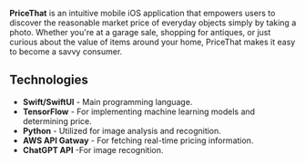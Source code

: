 **PriceThat** is an intuitive mobile iOS application that empowers users to discover the reasonable market price of everyday 
objects simply by taking a photo. Whether you're at a garage sale, shopping for antiques, or just curious about the value 
of items around your home, PriceThat makes it easy to become a savvy consumer.

## Technologies

- **Swift/SwiftUI** - Main programming language.
- **TensorFlow** - For implementing machine learning models and determining price.
- **Python** - Utilized for image analysis and recognition.
- **AWS API Gatway** - For fetching real-time pricing information.
- **ChatGPT API** -For image recognition.

